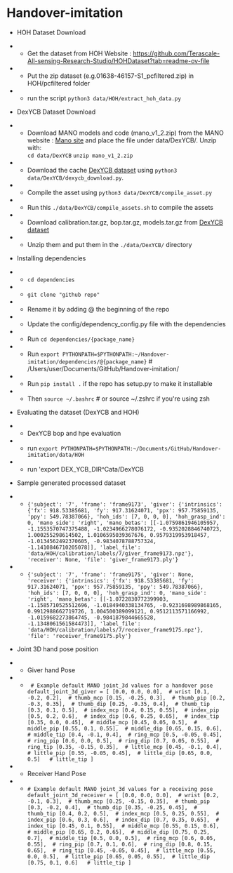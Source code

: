 # Handover-imitation

- HOH Dataset Download
- - Get the dataset from HOH Website : https://github.com/Terascale-All-sensing-Research-Studio/HOHDataset?tab=readme-ov-file
- - Put the zip dataset (e.g.01638-46157-S1_pcfiltered.zip) in HOH/pcfiltered folder
- - run the script `python3 data/HOH/extract_hoh_data.py`

- DexYCB Dataset Download
- - Download MANO models and code (mano_v1_2.zip) from the MANO website : [Mano site](https://mano.is.tue.mpg.de/) and place the file under data/DexYCB/. Unzip with:  
    `cd data/DexYCB`
    `unzip mano_v1_2.zip`
- - Download the cache [DexYCB dataset](https://dex-ycb.github.io) using `python3 data/DexYCB/dexycb_download.py`.
- - Compile the asset using `python3 data/DexYCB/compile_asset.py`
- - Run this `./data/DexYCB/compile_assets.sh` to compile the assets
- - Download calibration.tar.gz, bop.tar.gz, models.tar.gz from [DexYCB dataset](https://dex-ycb.github.io)
- - Unzip them and put them in the  `./data/DexYCB/` directory 

- Installing dependencies
- - `cd dependencies`
- - `git clone "github repo"`
- - Rename it by adding @ the beginning of the repo
- - Update the config/dependency_config.py file with the dependencies
- - Run `cd dependencies/{package_name}`
- - Run `export PYTHONPATH=$PYTHONPATH:~/Handover-imitation/dependencies/@{package_name}` # /Users/user/Documents/GitHub/Handover-imitation/
- - Run `pip install .` if the repo has setup.py to make it installable
- - Then `source ~/.bashrc`  # or source ~/.zshrc if you're using zsh

- Evaluating the dataset (DexYCB and HOH)
- - DexYCB bop and hpe evaluation
- - run `export PYTHONPATH=$PYTHONPATH:~/Documents/GitHub/Handover-imitation/data/HOH`
- - run 'export DEX_YCB_DIR^Cata/DexYCB


- Sample generated processed dataset
- - `{'subject': '7', 'frame': 'frame9173', 'giver': {'intrinsics': {'fx': 918.53385681, 'fy': 917.31624071, 'ppx': 957.75859135, 'ppy': 549.78387066}, 'hoh_ids': [7, 0, 0, 0], 'hoh_grasp_ind': 0, 'mano_side': 'right', 'mano_betas': [[-1.0759861946105957, -1.1553570747375488, -1.0234966278076172, -0.9352028846740723, 1.000255298614502, 1.0106595039367676, 0.9579319953918457, -1.0134562492370605, -0.9834078788757324, -1.1410846710205078]], 'label_file': 'data/HOH/calibration/labels/7/giver_frame9173.npz'}, 'receiver': None, 'file': 'giver_frame9173.ply'}`

- - `{'subject': '7', 'frame': 'frame9175', 'giver': None, 'receiver': {'intrinsics': {'fx': 918.53385681, 'fy': 917.31624071, 'ppx': 957.75859135, 'ppy': 549.78387066}, 'hoh_ids': [7, 0, 0, 0], 'hoh_grasp_ind': 0, 'mano_side': 'right', 'mano_betas': [[-1.0722830772399903, -1.1585710525512696, -1.0184940338134765, -0.9231698989868165, 0.9912988662719726, 1.004500389099121, 0.9512113571166992, -1.0159682273864745, -0.9841879844665528, -1.1348061561584473]], 'label_file': 'data/HOH/calibration/labels/7/receiver_frame9175.npz'}, 'file': 'receiver_frame9175.ply'}`


- Joint 3D hand pose position
- - Giver hand Pose
- - `` # Example default MANO joint_3d values for a handover pose default_joint_3d_giver = [
            [0.0, 0.0, 0.0],  # wrist
            [0.1, -0.2, 0.2],  # thumb_mcp
            [0.15, -0.25, 0.3],  # thumb_pip
            [0.2, -0.3, 0.35],  # thumb_dip
            [0.25, -0.35, 0.4],  # thumb_tip
            [0.3, 0.1, 0.5],  # index_mcp
            [0.4, 0.15, 0.55],  # index_pip
            [0.5, 0.2, 0.6],  # index_dip
            [0.6, 0.25, 0.65],  # index_tip
            [0.35, 0.0, 0.45],  # middle_mcp
            [0.45, 0.05, 0.5],  # middle_pip
            [0.55, 0.1, 0.55],  # middle_dip
            [0.65, 0.15, 0.6],  # middle_tip
            [0.4, -0.1, 0.4],  # ring_mcp
            [0.5, -0.05, 0.45],  # ring_pip
            [0.6, 0.0, 0.5],  # ring_dip
            [0.7, 0.05, 0.55],  # ring_tip
            [0.35, -0.15, 0.35],  # little_mcp
            [0.45, -0.1, 0.4],  # little_pip
            [0.55, -0.05, 0.45],  # little_dip
            [0.65, 0.0, 0.5]   # little_tip
        ]``
- - Receiver Hand Pose
- - `` # Example default MANO joint_3d values for a receiving pose
default_joint_3d_receiver = [
    [0.0, 0.0, 0.0],  # wrist
    [0.2, -0.1, 0.3],  # thumb_mcp
    [0.25, -0.15, 0.35],  # thumb_pip
    [0.3, -0.2, 0.4],  # thumb_dip
    [0.35, -0.25, 0.45],  # thumb_tip
    [0.4, 0.2, 0.5],  # index_mcp
    [0.5, 0.25, 0.55],  # index_pip
    [0.6, 0.3, 0.6],  # index_dip
    [0.7, 0.35, 0.65],  # index_tip
    [0.45, 0.1, 0.55],  # middle_mcp
    [0.55, 0.15, 0.6],  # middle_pip
    [0.65, 0.2, 0.65],  # middle_dip
    [0.75, 0.25, 0.7],  # middle_tip
    [0.5, 0.0, 0.5],  # ring_mcp
    [0.6, 0.05, 0.55],  # ring_pip
    [0.7, 0.1, 0.6],  # ring_dip
    [0.8, 0.15, 0.65],  # ring_tip
    [0.45, -0.05, 0.45],  # little_mcp
    [0.55, 0.0, 0.5],  # little_pip
    [0.65, 0.05, 0.55],  # little_dip
    [0.75, 0.1, 0.6]   # little_tip
] ``